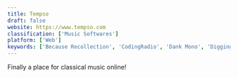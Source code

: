 ```yaml
---
title: Tempso
draft: false 
website: https://www.tempso.com
classification: ['Music Softwares']
platform: ['Web']
keywords: ['Because Recollection', 'CodingRadio', 'Dank Mono', 'Digging Into HipHop', 'Discovr Music', 'Endel', 'Graphic Foundry', 'Hendrix', 'LivePlasma', 'Magenta Studio', 'Music-Map', 'Musicroamer', 'Noiseblend', 'Poly-graph Hip Hop', 'Quuu Promote', 'Recycle Academy', 'Recyclinator', 'Serendipity by Spotify', 'TasteDive', 'cmd.fm', 'musicForProgramming();']
---
```

Finally a place for classical music online!